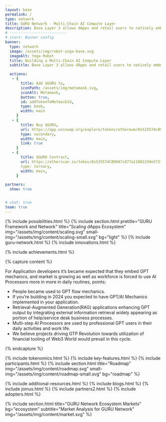 ```yaml
---
layout: base
permalink: /
type: network
title: GURU Network - Multi-Chain AI Compute Layer
description: Base Layer 3 allows dApps and retail users to natively embed orchestrated AI Agents into their routines and earn Network participant rewards.
# --------------------------
# start: Banner config
banner:
  type: network
  image: /assets/img/robot-yoga-base.svg
  imageAlt: Yoga Robot
  title: Building a Multi-Chain AI Compute Layer
  subtitle: Base Layer 3 allows dApps and retail users to natively embed orchestrated AI Agents<br> into their routines and earn Network participant rewards.

  actions:
   - {
       title: Add $GURU to,
       iconPath: /assets/img/metamask.svg,
       iconAlt: Metamask,
       button: true,
       id: addTokenToMetmaskId,
       type: book,
       width: main
     }
   - {
       title: Buy $GURU,
       url: https://app.uniswap.org/explore/tokens/ethereum/0x525574c899a7c877a11865339e57376092168258,
       type: secondary,
       width: main,
       link: true
     }
   - {
       title: $GURU Contract,
       url: https://etherscan.io/token/0x525574C899A7c877a11865339e57376092168258#code,
       type: ternary,
       width: main,
     }

partners:
  show: true


# chat: true
team: true
---
```

{% include possibilities.html %}
{% include section.html pretitle="GURU Framework and Network" title="Scaling dApps Ecosystem" img="/assets/img/content/scaling.svg" small-img="/assets/img/content/scaling-small.svg" bg="light" %}
{% include guru-network.html %}
{% include innovations.html %}

{% include achievements.html %}
<!-- REVOLUTION SECTION -->

{% capture content %}

For Application developers it’s became expected that they embed GPT mechanics, and market is growing as well as workforce is forced to use AI Processors more in more in daily routines, points:

- People became used to GPT flow mechanics.
- If you’re building in 2024 you expected to have GPT/AI Mechanics implemented in your application.
- Retrieval-Augmented Generation(RAG) applications enhancing GPT output by integrating external information retrieval widely appearing as portion of help/service desk business processes.
- Multi-step AI Processors are used by professional GPT users in their daily activities and work life.
- We believe projects driving GTP Revolution towards utilization of financial tooling of Web3 World would prevail in this cycle.

{% endcapture %}

<!-- / REVOLUTION SECTION -->

{% include tokenomics.html %}
{% include key-features.html %}
{% include participants.html %}
{% include section.html title="Roadmap" img="/assets/img/content/roadmap.svg" small-img="/assets/img/content/roadmap-small.svg" bg="roadmap"  %}
<!-- {% include additional-resources.html %} -->
{% include additional-resources.html %}
{% include blogs.html %}
{% include joinus.html %}
{% include partners2.html %}
{% include adopters.html %}

{% include section.html title="GURU Network Ecosystem Markets" bg="ecosystem" subtitle="Market Analysis for GURU Network" img="/assets/img/content/market.svg" %}

<!-- SDK SECTION -->
